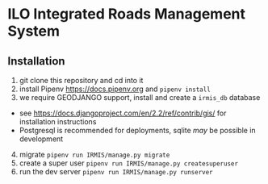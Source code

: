 # ILO Integrated Roads Management System

## Installation

1. git clone this repository and cd into it
2. install Pipenv https://docs.pipenv.org and `pipenv install`
3. we require GEODJANGO support, install and create a `irmis_db` database  
  - see https://docs.djangoproject.com/en/2.2/ref/contrib/gis/ for installation instructions
  - Postgresql is recommended for deployments, sqlite _may_ be possible in development
4. migrate `pipenv run IRMIS/manage.py migrate`
5. create a super user `pipenv run IRMIS/manage.py createsuperuser`
6. run the dev server `pipenv run IRMIS/manage.py runserver`
